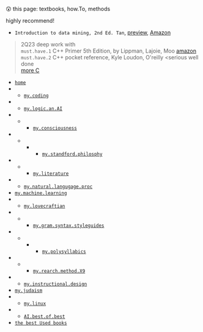 😲  this page: textbooks, how.To, methods  

highly recommend!  
- `Introduction to data mining, 2nd Ed. Tan`, [preview](https://1drv.ms/b/s!AgmlYwjBHde19kA9OwKKX-oaV-cb?e=LWfNg6), [Amazon](https://www.amazon.com/Introduction-Mining-Whats-Computer-Science/dp/0133128903/ref=sr_1_1?crid=3BFBQ6V62WDJY&keywords=introduction+to+data+mining+tan&qid=1684791356&sprefix=introduciont+to+data+mining%2Caps%2C92&sr=8-1&ufe=app_do%3Aamzn1.fos.f5122f16-c3e8-4386-bf32-63e904010ad0 )


> 2Q23 deep work with  
> `must.have.1` C++ Primer 5th Edition, by Lippman, Lajoie, Moo [amazon](https://www.amazon.com/Primer-5th-Stanley-B-Lippman/dp/0321714113/ref=sr_1_1?crid=18GTQEVGBW184&keywords=c%2B%2B+primer&qid=1684802643&sprefix=c%2B%2B+primer%2Caps%2C112&sr=8-1 )  
> `must.have.2` C++ pocket reference, Kyle Loudon, O'reilly <serious well done  
> [more C](https://github.com/bbe2/my_library/edit/coding.books/README.md)  
  - [`home`](https://github.com/bbe2/my_library)  
- - [`my.coding`](https://github.com/bbe2/my_library/tree/coding.books)  
- - [`my.logic.an.AI`](https://github.com/bbe2/my_library/tree/logic)  
- - - [`my.consciousness`](https://github.com/bbe2/my_library/tree/consciousness)  
- - - - [`my.standford.philosphy`](https://github.com/bbe2/my_library/tree/philosophy)  
- - - [`my.literature`](https://github.com/bbe2/my_library/tree/literature)  
- - [`my.natural.langugage.proc`](https://github.com/bbe2/my_library/tree/natural.language.processing)  
- [`my.machine.learning`](https://github.com/bbe2/my_library/tree/machine.learning)  
- - [`my.lovecraftian`](https://github.com/bbe2/my_library/tree/lovecraftian)  
- - - [`my.gram.syntax.styleguides`](https://github.com/bbe2/my_library/tree/syntax_grammar_style_guides)  
- - - - [`my.polysyllabics`](https://github.com/bbe2/my_library/tree/polysyllabics)  
- - - [`my.rearch.method.X9`](https://github.com/bbe2/my_library/tree/research.methods.biblio.X9.methods)  
- - [`my.instructional.design`](https://github.com/bbe2/my_library/tree/instructional.design)  
-  [`my.judaism`](https://github.com/bbe2/my_library/tree/judaism)  
- - [`my.linux`](https://github.com/bbe2/my_library/tree/linux)  
- -  [`AI.best.of.best`](https://github.com/bbe2/my_library/tree/AI.the.best.of.best)  
-  [`the best Used books`](https://www.abebooks.com/)  

